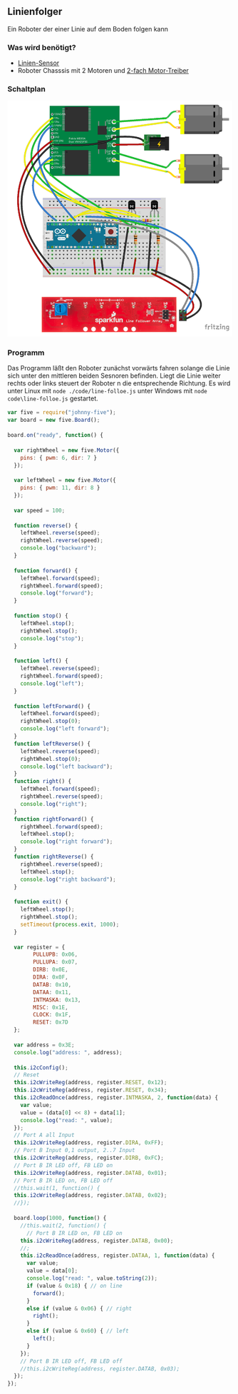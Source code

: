 ## Linienfolger

Ein Roboter der einer Linie auf dem Boden folgen kann

### Was wird benötigt?

* [Linien-Sensor](line-sensor.md)
* Roboter Chasssis mit 2 Motoren und [2-fach Motor-Treiber](dual-motor.md)

### Schaltplan

![Verdrahtung](../../images/circ/line-follow_Steckplatine.png)

### Programm

Das Programm läßt den Roboter zunächst vorwärts fahren solange die Linie sich unter den mittleren beiden Sesnoren befinden.
Liegt die Linie weiter rechts oder links steuert der Roboter n die entsprechende Richtung. Es wird unter Linux mit `node ./code/line-folloe.js` unter Windows mit `node code\line-folloe.js` gestartet.

```javascript
var five = require("johnny-five");
var board = new five.Board();

board.on("ready", function() {

  var rightWheel = new five.Motor({
    pins: { pwm: 6, dir: 7 }
  });

  var leftWheel = new five.Motor({
    pins: { pwm: 11, dir: 8 }
  });

  var speed = 100;

  function reverse() {
    leftWheel.reverse(speed);
    rightWheel.reverse(speed);
    console.log("backward");
  }

  function forward() {
    leftWheel.forward(speed);
    rightWheel.forward(speed);
    console.log("forward");
  }

  function stop() {
    leftWheel.stop();
    rightWheel.stop();
    console.log("stop");
  }

  function left() {
    leftWheel.reverse(speed);
    rightWheel.forward(speed);
    console.log("left");
  }

  function leftForward() {
    leftWheel.forward(speed);
    rightWheel.stop(0);
    console.log("left forward");
  }
  function leftReverse() {
    leftWheel.reverse(speed);
    rightWheel.stop(0);
    console.log("left backward");
  }
  function right() {
    leftWheel.forward(speed);
    rightWheel.reverse(speed);
    console.log("right");
  }
  function rightForward() {
    rightWheel.forward(speed);
    leftWheel.stop();
    console.log("right forward");
  }
  function rightReverse() {
    rightWheel.reverse(speed);
    leftWheel.stop();
    console.log("right backward");
  }

  function exit() {
    leftWheel.stop();
    rightWheel.stop();
    setTimeout(process.exit, 1000);
  }

  var register = {
        PULLUPB: 0x06,
        PULLUPA: 0x07,
        DIRB: 0x0E,
        DIRA: 0x0F,
        DATAB: 0x10,
        DATAA: 0x11,
        INTMASKA: 0x13,
        MISC: 0x1E,
        CLOCK: 0x1F,
        RESET: 0x7D
  };

  var address = 0x3E;
  console.log("address: ", address);

  this.i2cConfig();
  // Reset
  this.i2cWriteReg(address, register.RESET, 0x12);
  this.i2cWriteReg(address, register.RESET, 0x34);
  this.i2cReadOnce(address, register.INTMASKA, 2, function(data) {
    var value;
    value = (data[0] << 8) + data[1];
    console.log("read: ", value);
  });
  // Port A all Input
  this.i2cWriteReg(address, register.DIRA, 0xFF);
  // Port B Input 0,1 output, 2..7 Input
  this.i2cWriteReg(address, register.DIRB, 0xFC);
  // Port B IR LED off, FB LED on
  this.i2cWriteReg(address, register.DATAB, 0x01);
  // Port B IR LED on, FB LED off
  //this.wait(1, function() { 
  this.i2cWriteReg(address, register.DATAB, 0x02); 
  //});

  board.loop(1000, function() {
    //this.wait(2, function() { 
      // Port B IR LED on, FB LED on
    this.i2cWriteReg(address, register.DATAB, 0x00); 
    //;
    this.i2cReadOnce(address, register.DATAA, 1, function(data) {
      var value;
      value = data[0];
      console.log("read: ", value.toString(2));
      if (value & 0x18) { // on line
        forward();
      }
      else if (value & 0x06) { // right
        right();
      }
      else if (value & 0x60) { // left
        left();
      }
    });
    // Port B IR LED off, FB LED off
    //this.i2cWriteReg(address, register.DATAB, 0x03);  
  });
});
```
